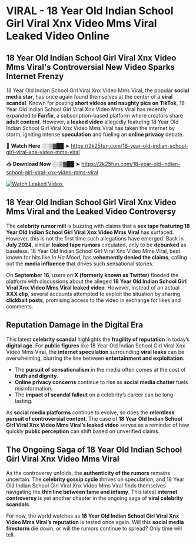 # VIRAL - 18 Year Old Indian School Girl Viral Xnx Video Mms Viral Leaked Video Online

## **18 Year Old Indian School Girl Viral Xnx Video Mms Viral's Controversial New Video Sparks Internet Frenzy**  

18 Year Old Indian School Girl Viral Xnx Video Mms Viral, the popular **social media star**, has once again found themselves at the center of a **viral scandal**. Known for posting **short videos and naughty pics on TikTok**, 18 Year Old Indian School Girl Viral Xnx Video Mms Viral has recently expanded to **Fanfix**, a subscription-based platform where creators share **adult content**. However, a **leaked video** allegedly featuring 18 Year Old Indian School Girl Viral Xnx Video Mms Viral has taken the internet by storm, igniting intense **speculation** and fueling an **online privacy** debate.  

🔴 **Watch Here** ░░▒▓██ ➤ https://2k25fun.com/18-year-old-indian-school-girl-viral-xnx-video-mms-viral  

📥 **Download Now** ░░▒▓██ ➤ https://2k25fun.com/18-year-old-indian-school-girl-viral-xnx-video-mms-viral  

[![Watch Leaked Video.](https://miro.medium.com/v2/resize:fit:828/format:webp/1*cilzJN44JGOrTw9NJCrNHA.gif "Watch Leaked Video")](https://2k25fun.com/18-year-old-indian-school-girl-viral-xnx-video-mms-viral)

## **18 Year Old Indian School Girl Viral Xnx Video Mms Viral and the Leaked Video Controversy**  

The **celebrity rumor mill** is buzzing with claims that a **sex tape featuring 18 Year Old Indian School Girl Viral Xnx Video Mms Viral** has surfaced. However, this is not the first time such allegations have emerged. Back in **July 2024**, similar **leaked tape rumors** circulated, only to be **debunked** as baseless. 18 Year Old Indian School Girl Viral Xnx Video Mms Viral, best known for hits like *In Ha Mood*, has **vehemently denied the claims**, calling out the **media influence** that drives such sensational stories.  

On **September 16**, users on **X (formerly known as Twitter)** flooded the platform with discussions about the alleged **18 Year Old Indian School Girl Viral Xnx Video Mms Viral leaked video**. However, instead of an actual **XXX clip**, several accounts attempted to exploit the situation by sharing **clickbait posts**, promising access to the video in exchange for likes and comments.  

## **Reputation Damage in the Digital Era**  

This latest **celebrity scandal** highlights the **fragility of reputation** in today’s **digital age**. For **public figures** like 18 Year Old Indian School Girl Viral Xnx Video Mms Viral, the **internet speculation** surrounding **viral leaks** can be overwhelming, blurring the line between **entertainment and exploitation**.  

- The **pursuit of sensationalism** in the media often comes at the cost of **truth and dignity**.  
- **Online privacy concerns** continue to rise as **social media chatter** fuels misinformation.  
- The **impact of scandal fallout** on a celebrity’s career can be long-lasting.  

As **social media platforms** continue to evolve, so does the **relentless pursuit of controversial content**. The case of **18 Year Old Indian School Girl Viral Xnx Video Mms Viral’s leaked video** serves as a reminder of how quickly **public perception** can shift based on unverified claims.  

## **The Ongoing Saga of 18 Year Old Indian School Girl Viral Xnx Video Mms Viral**  

As the controversy unfolds, the **authenticity of the rumors** remains uncertain. The **celebrity gossip cycle** thrives on speculation, and 18 Year Old Indian School Girl Viral Xnx Video Mms Viral finds themselves navigating the **thin line between fame and infamy**. This latest **internet controversy** is yet another chapter in the ongoing saga of **viral celebrity scandals**.  

For now, the world watches as **18 Year Old Indian School Girl Viral Xnx Video Mms Viral’s reputation** is tested once again. Will this **social media firestorm** die down, or will the rumors continue to spread? Only time will tell.